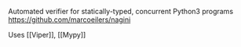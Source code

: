Automated verifier for statically-typed, concurrent Python3 programs
https://github.com/marcoeilers/nagini

Uses [[Viper]], [[Mypy]]